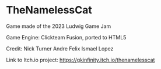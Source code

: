# TheNamelessCat
Game made of the 2023 Ludwig Game Jam

Game Engine: Clickteam Fusion, ported to HTML5

Credit:
Nick Turner
Andre Felix
Ismael Lopez

Link to Itch.io project:
https://gkinfinity.itch.io/thenamelesscat
